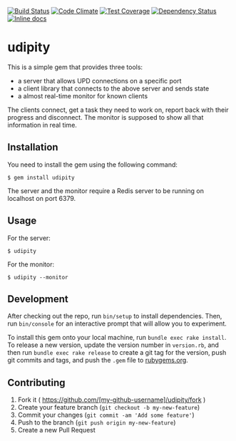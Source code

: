 [![Build Status](https://travis-ci.org/andreimaxim/udipity.svg?branch=master)](https://travis-ci.org/andreimaxim/udipity)
[![Code Climate](https://codeclimate.com/github/andreimaxim/udipity/badges/gpa.svg)](https://codeclimate.com/github/andreimaxim/udipity)
[![Test Coverage](https://codeclimate.com/github/andreimaxim/udipity/badges/coverage.svg)](https://codeclimate.com/github/andreimaxim/udipity/coverage)
[![Dependency Status](https://gemnasium.com/andreimaxim/udipity.svg)](https://gemnasium.com/andreimaxim/udipity)
[![Inline docs](http://inch-ci.org/github/andreimaxim/udipity.svg?branch=master)](http://inch-ci.org/github/andreimaxim/udipity)

# udipity

This is a simple gem that provides three tools:

* a server that allows UPD connections on a specific port
* a client library that connects to the above server and sends state
* a almost real-time monitor for known clients

The clients connect, get a task they need to work on, report back with 
their progress and disconnect. The monitor is supposed to show all that
information in real time.

## Installation

You need to install the gem using the following command:

    $ gem install udipity

The server and the monitor require a Redis server to be running on localhost
on port 6379. 

## Usage

For the server:

    $ udipity

For the monitor:

    $ udipity --monitor

## Development

After checking out the repo, run `bin/setup` to install dependencies. Then, run `bin/console` for an interactive prompt that will allow you to experiment.

To install this gem onto your local machine, run `bundle exec rake install`. To release a new version, update the version number in `version.rb`, and then run `bundle exec rake release` to create a git tag for the version, push git commits and tags, and push the `.gem` file to [rubygems.org](https://rubygems.org).

## Contributing

1. Fork it ( https://github.com/[my-github-username]/udipity/fork )
2. Create your feature branch (`git checkout -b my-new-feature`)
3. Commit your changes (`git commit -am 'Add some feature'`)
4. Push to the branch (`git push origin my-new-feature`)
5. Create a new Pull Request
